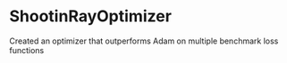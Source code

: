 # ShootinRayOptimizer
Created an optimizer that outperforms Adam on multiple benchmark loss functions
